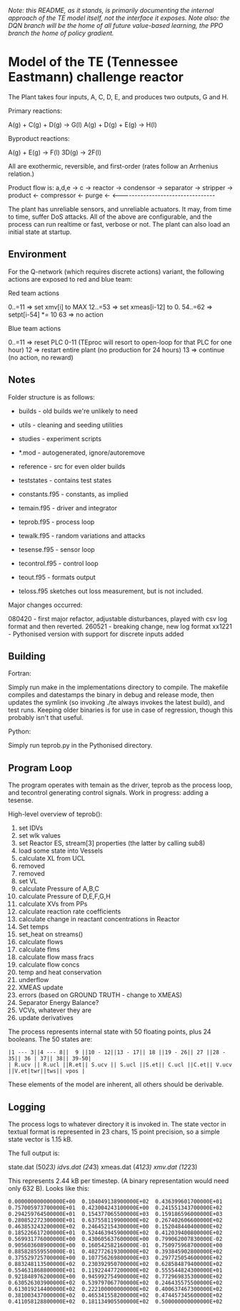*Note: this README, as it stands, is primarily documenting the internal approach of the TE model itself, not the interface it exposes.*
*Note also: the DQN branch will be the home of all future value-based learning, the PPO branch the home of policy gradient.*

Model of the TE (Tennessee Eastmann) challenge reactor
===

The Plant takes four inputs, A, C, D, E, and produces two outputs, G and H.

Primary reactions:

A(g) + C(g) + D(g) -> G(l)
A(g) + D(g) + E(g) -> H(l)

Byproduct reactions:

A(g) + E(g) -> F(l)
3D(g) -> 2F(l)

All are exothermic, reversible, and first-order
(rates follow an Arrhenius relation.)

Product flow is: 
a,d,e ->                                  c ->
    reactor -> condensor -> separator -> stripper -> product
          <- compressor <- purge <-
          <---------------------------------

The plant has unreliable sensors, and unreliable actuators. It may, from time to time, suffer DoS attacks. All of the above are configurable, and the process can run realtime or fast, verbose or not. The plant can also load an initial state at startup.

Environment
---

For the Q-network (which requires discrete actions) variant, the following actions are exposed to red and blue team:

Red team actions

0..=11 => set xmv[i] to MAX
12..=53 => set xmeas[i-12] to 0.
54..=62 => setpt[i-54] *= 10
63 => no action

Blue team actions

0..=11 => reset PLC 0-11 (TEproc will resort to open-loop for that PLC for one hour)
12 => restart entire plant (no production for 24 hours)
13 => continue (no action, no reward)

Notes
---

Folder structure is as follows:

- builds - old builds we're unlikely to need 
- utils - cleaning and seeding utilities
- studies - experiment scripts
- *.mod - autogenerated, ignore/autoremove
- reference - src for even older builds
- teststates - contains test states

- constants.f95 - constants, as implied
- temain.f95 - driver and integrator
- teprob.f95 - process loop
- tewalk.f95 - random variations and attacks
- tesense.f95 - sensor loop
- tecontrol.f95 - control loop
- teout.f95 - formats output

- teloss.f95 sketches out loss measurement, but is not included.

Major changes occurred:

080420 - first major refactor, adjustable disturbances, played with csv log format and then reverted.
260521 - breaking change, new log format
xx1221 - Pythonised version with support for discrete inputs added

Building
---

Fortran:

Simply run make in the implementations directory to compile. The makefile compiles and datestamps the binary in debug and release mode, then updates the symlink (so invoking ./te always invokes the latest build), and test runs. Keeping older binaries is for use in case of regression, though this probably isn't that useful.

Python:

Simply run teprob.py in the Pythonised directory.

Program Loop
---

The program operates with temain as the driver, teprob as the process loop, and tecontrol generating control signals. Work in progress: adding a tesense.

High-level overview of teprob():

1. set IDVs
2. set wlk values
3. set Reactor ES, stream[3] properties (the latter by calling sub8)
4. load some state into Vessels
5. calculate XL from UCL
6. removed
7. removed
8. set VL
9. calculate Pressure of A,B,C
10. calculate Pressure of D,E,F,G,H
11. calculate XVs from PPs
12. calculate reaction rate coefficients
13. calculate change in reactant concentrations in Reactor
14. Set temps
15. set_heat on streams()
16. calculate flows
17. calculate flms
18. calculate flow mass fracs
19. calculate flow concs
20. temp and heat conservation
21. underflow
22. XMEAS update
23. errors (based on GROUND TRUTH - change to XMEAS)
24. Separator Energy Balance?
25. VCVs, whatever they are 
26. update derivatives

The process represents internal state with 50 floating points, plus 24 booleans. The 50 states are:

```
|1 --- 3||4 --- 8||  9 ||10 - 12||13 - 17|| 18 ||19 - 26|| 27 ||28 - 35|| 36 | 37|| 38|| 39-50|
| R.ucv || R.ucl ||R.et|| S.ucv || S.ucl ||S.et|| C.ucl ||C.et|| V.ucv ||V.et|twr||tws|| vpos |
```

These elements of the model are inherent, all others should be derivable.

Logging
---

The process logs to whatever directory it is invoked in. The state vector in textual format is represented in 23 chars, 15 point precision, so a simple state vector is 1.15 kB.

The full output is:

state.dat (50*23) 
idvs.dat (24*3)
xmeas.dat (41*23)
xmv.dat (12*23)

This represents 2.44 kB per timestep. (A binary representation would need only 632 B). Looks like this:

```
0.000000000000000E+00  0.104049138900000E+02  0.436399601700000E+01  0.757005973700000E+01  0.423004243100000E+00  0.241551343700000E+02  0.294259764500000E+01  0.154377065500000E+03  0.159186596000000E+03  0.280852272300000E+01  0.637558119900000E+02  0.267402606600000E+02  0.463853243200000E+02  0.246452154300000E+00  0.152048440400000E+02  0.185226617200000E+01  0.524463945900000E+02  0.412039400800000E+02  0.569931776000000E+00  0.430605637600000E+00  0.799062007830000E-02  0.905603608900000E+00  0.160542582160000E-01  0.750975968700000E+00  0.885828559550000E-01  0.482772619300000E+02  0.393845902800000E+02  0.375529725700000E+00  0.107756269800000E+03  0.297725054600000E+02  0.883248113500000E+02  0.230392950700000E+02  0.628584879400000E+02  0.554631868800000E+01  0.119224477200000E+02  0.555544824300000E+01  0.921848976200000E+00  0.945992754900000E+02  0.772969835300000E+02  0.630526303900000E+02  0.539797067700000E+02  0.246435575500000E+02  0.613019214400000E+02  0.222100000000000E+02  0.400637467300000E+02  0.381003437000000E+02  0.465341558200000E+02  0.474457345600000E+02  0.411058128800000E+02  0.181134905500000E+02  0.500000000000000E+02
```
